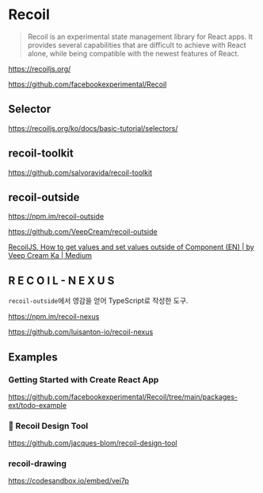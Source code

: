 # Recoil

> Recoil is an experimental state management library for React apps.
> It provides several capabilities that are difficult to achieve with
> React alone, while being compatible with the newest features of React.

<https://recoiljs.org/>

<https://github.com/facebookexperimental/Recoil>

## Selector

<https://recoiljs.org/ko/docs/basic-tutorial/selectors/>

## recoil-toolkit

<https://github.com/salvoravida/recoil-toolkit>

## recoil-outside

<https://npm.im/recoil-outside>

<https://github.com/VeepCream/recoil-outside>

[RecoilJS, How to get values and set values outside of Component (EN) | by Veep Cream Ka | Medium](https://dev-mobile-veep.medium.com/recoiljs-how-to-get-values-and-set-values-outside-of-component-en-d37e76b231be)

## R E C O I L - N E X U S

`recoil-outside`에서 영감을 얻어 TypeScript로 작성한 도구.

<https://npm.im/recoil-nexus>

<https://github.com/luisanton-io/recoil-nexus>

## Examples

### Getting Started with Create React App

<https://github.com/facebookexperimental/Recoil/tree/main/packages-ext/todo-example>

### 🎨 Recoil Design Tool

<https://github.com/jacques-blom/recoil-design-tool>

### recoil-drawing

<https://codesandbox.io/embed/vei7p>
